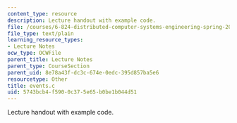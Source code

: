 ```yaml
---
content_type: resource
description: Lecture handout with example code.
file: /courses/6-824-distributed-computer-systems-engineering-spring-2006/5743bcb4f5900c375e65b0be1b044d51_events.c
file_type: text/plain
learning_resource_types:
- Lecture Notes
ocw_type: OCWFile
parent_title: Lecture Notes
parent_type: CourseSection
parent_uid: 8e78a43f-dc3c-674e-0edc-395d857ba5e6
resourcetype: Other
title: events.c
uid: 5743bcb4-f590-0c37-5e65-b0be1b044d51
---
```

Lecture handout with example code.

